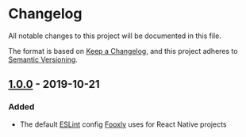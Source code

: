 <!-- markdownlint-disable -->
# Changelog
All notable changes to this project will be documented in this file.

The format is based on [Keep a Changelog](https://keepachangelog.com/en/1.0.0/),
and this project adheres to [Semantic Versioning](https://semver.org/spec/v2.0.0.html).

## [1.0.0] - 2019-10-21
### Added
- The default [ESLint] config [Fooxly] uses for React Native projects

[ESLint]: https://eslint.org/
[Fooxly]: https://www.fooxly.com/

[1.0.0]: https://github.com/Fooxly/eslint-config-react-native/releases/tag/v1.0.0
